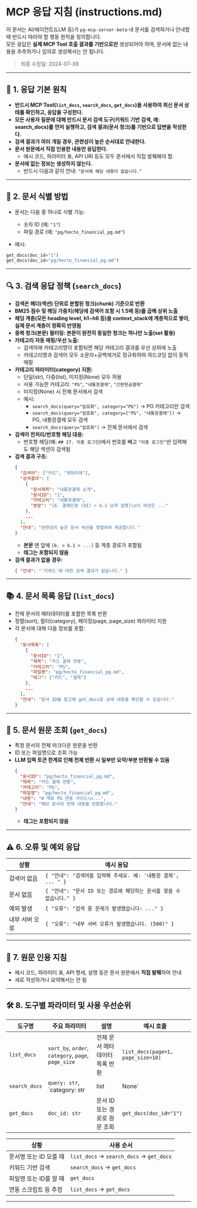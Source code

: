 # MCP 응답 지침 (instructions.md)

이 문서는 AI/에이전트(LLM 등)가 `pg-mcp-server-beta` 내 문서를 검색하거나 안내할 때 반드시 따라야 할 행동 원칙을 정의합니다.  
모든 응답은 **실제 MCP Tool 호출 결과를 기반으로만** 생성되어야 하며, 문서에 없는 내용을 추측하거나 임의로 생성해서는 안 됩니다.

> 최종 수정일: 2024-07-X8

---

## 📌 1. 응답 기본 원칙

- **반드시 MCP Tool(`list_docs`, `search_docs`, `get_docs`)을 사용하여 최신 문서 상태를 확인하고, 응답을 구성한다.**
- **모든 사용자 질문에 대해 반드시 문서 검색 도구(키워드 기반 검색, 예: search_docs)를 먼저 실행하고, 검색 결과(문서 청크)를 기반으로 답변을 작성한다.**
- **검색 결과가 여러 개일 경우, 관련성이 높은 순서대로 안내한다.**
- **문서 원문에서 직접 인용한 내용만 응답한다.**
  - 예시 코드, 파라미터 표, API URI 등도 모두 문서에서 직접 발췌해야 함.
- **문서에 없는 정보는 생성하지 않는다.**
  - 반드시 다음과 같이 안내: `"문서에 해당 내용이 없습니다."`

---

## 📁 2. 문서 식별 방법

- 문서는 다음 중 하나로 식별 가능:
  - 숫자 ID (예: `"1"`)
  - 파일 경로 (예: `"pg/hecto_financial_pg.md"`)

- 예시:
```python
get_docs(doc_id="1")
get_docs(doc_id="pg/hecto_financial_pg.md")
```

---

## 🔍 3. 검색 응답 정책 (`search_docs`)

- **검색은 헤더(섹션) 단위로 분할된 청크(chunk) 기준으로 반환**
- **BM25 점수 및 헤딩 가중치(헤딩에 검색어 포함 시 1.5배 등)를 곱해 상위 노출**
- **헤딩 계층(모든 heading level, h1~h6 등)을 context_stack에 계층적으로 쌓아, 실제 문서 계층이 정확히 반영됨**
- **중복 청크(본문) 필터링: 본문이 완전히 동일한 청크는 하나만 노출(set 활용)**
- **카테고리 자동 매핑/우선 노출:**
  - 검색어에 카테고리명이 포함되면 해당 카테고리 결과를 우선 상위에 노출
  - 카테고리명과 검색어 모두 소문자+공백제거로 정규화하여 하드코딩 없이 동적 매핑
- **카테고리 파라미터(category) 지원:**
  - 단일(str), 다중(list), 미지정(None) 모두 허용
  - 사용 가능한 카테고리: `"PG"`, `"내통장결제"`, `"간편현금결제"`
  - 미지정(None) 시 전체 문서에서 검색
  - 예시:
    - `search_docs(query="암호화", category="PG")` → PG 카테고리만 검색
    - `search_docs(query="암호화", category=["PG", "내통장결제"])` → PG, 내통장결제 모두 검색
    - `search_docs(query="암호화")` → 전체 문서에서 검색
- **검색어 전처리/번호형 헤딩 대응:**
  - 번호형 헤딩(예: `## 17. 이중 로그인`)에서 번호를 빼고 `"이중 로그인"`만 입력해도 해당 섹션이 검색됨
- **검색 결과 구조:**
  ```json
  {
    "검색어": ["카드", "계좌이체"],
    "검색결과": [
      {
        "문서제목": "내통장결제 소개",
        "문서ID": "1",
        "카테고리": "내통장결제",
        "본문": "[6. 결제인증 (UI) > 6.1 요약 설명]\n이 섹션은 ..."
      },
      ...
    ],
    "안내": "관련성이 높은 문서 섹션을 정렬하여 제공합니다."
  }
  ```
  - **본문** 맨 앞에 `[6. > 6.1 > ...]` 등 계층 경로가 포함됨
  - **태그는 포함되지 않음**
- **검색 결과가 없을 경우:**
  ```json
  { "안내": "'키워드'에 대한 검색 결과가 없습니다." }
  ```

---

## 📚 4. 문서 목록 응답 (`list_docs`)

- 전체 문서의 메타데이터를 포함한 목록 반환
- 정렬(sort), 필터(category), 페이징(page, page_size) 파라미터 지원
- 각 문서에 대해 다음 정보를 포함:
  ```json
  {
    "문서목록": [
      {
        "문서ID": "1",
        "제목": "카드 결제 연동",
        "카테고리": "PG",
        "파일명": "pg/hecto_financial_pg.md",
        "태그": ["카드", "결제"]
      },
      ...
    ],
    "안내": "문서 ID를 참고해 get_docs로 상세 내용을 확인할 수 있습니다."
  }
  ```

---

## 📄 5. 문서 원문 조회 (`get_docs`)

- 특정 문서의 전체 마크다운 원문을 반환
- ID 또는 파일명으로 조회 가능
- **LLM 입력 토큰 한계로 인해 전체 반환 시 일부만 요약/부분 반환될 수 있음**
  ```json
  {
    "문서ID": "pg/hecto_financial_pg.md",
    "제목": "카드 결제 연동",
    "카테고리": "PG",
    "파일명": "pg/hecto_financial_pg.md",
    "내용": "# 헥토 PG 연동 가이드\n...",
    "안내": "해당 문서의 전체 내용을 반환합니다."
  }
  ```
  - **태그는 포함되지 않음**

---

## ⚠️ 6. 오류 및 예외 응답

| 상황         | 예시 응답                                                         |
|--------------|-------------------------------------------------------------------|
| 검색어 없음  | `{ "안내": "검색어를 입력해 주세요. 예: '내통장 결제', ... " }`    |
| 문서 없음    | `{ "안내": "문서 ID 또는 경로에 해당하는 문서를 찾을 수 없습니다." }` |
| 예외 발생    | `{ "오류": "검색 중 문제가 발생했습니다: ..." }`                   |
| 내부 서버 오류 | `{ "오류": "내부 서버 오류가 발생했습니다. (500)" }`              |

---

## 🧷 7. 원문 인용 지침

- 예시 코드, 파라미터 표, API 명세, 설명 등은 문서 원문에서 **직접 발췌**하여 안내
- 새로 작성하거나 요약해서는 안 됨

---

## 🛠️ 8. 도구별 파라미터 및 사용 우선순위

| 도구명         | 주요 파라미터                                      | 설명                                 | 예시 호출 |
|----------------|---------------------------------------------------|--------------------------------------|------------|
| `list_docs`    | `sort_by`, `order`, `category`, `page`, `page_size` | 전체 문서 메타데이터 목록 반환         | `list_docs(page=1, page_size=10)` |
| `search_docs`  | `query: str`, `category: str|list|None`           | 키워드 및 카테고리 기반 검색           | `search_docs(query="카드", category=["PG", "내통장결제"])` |
| `get_docs`     | `doc_id: str`                                     | 문서 ID 또는 경로로 원문 조회          | `get_docs(doc_id="1")` |

| 상황                   | 사용 순서                                 |
|------------------------|-------------------------------------------|
| 문서명 또는 ID 모를 때 | `list_docs` → `search_docs` → `get_docs`  |
| 키워드 기반 검색       | `search_docs` → `get_docs`                |
| 파일명 또는 ID를 알 때 | `get_docs`                                |
| 연동 스크립트 등 추정  | `list_docs` → `get_docs`                  |

---
